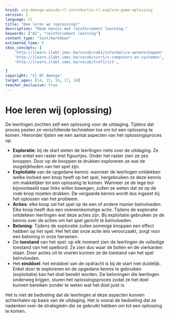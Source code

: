 ```yaml
---
hruid: org-dwengo-waisda-rl-introductie-rl-explore-game-oplossing
version: 1
language: nl
title: "Hoe leren we (oplossing)"
description: "Maak kennis met reïnforcement learning."
keywords: ["AI", "reïnforcement learning"]
content_type: "text/markdown"
estimated_time: 5
skos_concepts: [
    'http://ilearn.ilabt.imec.be/vocab/vak1/informatica-wetenschappen', 
    'http://ilearn.ilabt.imec.be/vocab/curr1/s-computers-en-systemen',
    'http://ilearn.ilabt.imec.be/vocab/tref1/ict',

]
copyright: "CC BY dwengo"
target_ages: [14, 15, 16, 17, 18]
teacher_exclusive: True
---
```


# Hoe leren wij (oplossing)

De leerlingen zochten zelf een oplossing voor de uitdaging. Tijdens dat proces pasten ze verschillende technieken toe om tot een oplossing te komen. Hieronder lijsten we een aantal aspecten van het oplossingsproces op.

- **Exploratie**: bij de start weten de leerlingen niets over de uitdaging. Ze zien enkel een raster met figuurtjes. Onder het raster zien ze zes knoppen. Door op de knoppen te drukken exploreren ze wat de mogelijkheden van het spel zijn.
- **Exploitatie** van de opgedane kennis: wanneer de leerlingen ontdekken welke invloed een knop heeft op het spel, hergebruiken ze deze kennis om makkelijker tot een oplossing te komen. Wanneer ze de lege bol bijvoorbeeld naar links willen bewegen, zullen ze weten dat ze op de rode knop moeten drukken. De vergaarde kennis wordt dus ingezet bij het oplossen van het probleem.
- **Acties**: elke knop zal het spel op de een of andere manier beïnvloeden. Elke knop heeft dus een overeenkomstige actie. Tijdens de exploratie ontdekken leerlingen wat deze acties zijn. Bij exploitatie gebruiken ze de kennis over de acties om het spel gericht te beïnvloeden.
- **Beloning**: Tijdens de exploratie zullen sommige knoppen een effect hebben op het spel. Het feit dat onze actie iets veroorzaakt, zorgt voor een beloning in onze hersenen. 
- De **toestand** van het spel: op elk moment zien de leerlingen de volledige toestand van het spelbord. Ze zien dus waar de bollen en de vierkanten staan. Door acties uit te voeren kunnen ze de toestand van het spel beïnvloeden.
- Het **einddoel**: het einddoel van de opdracht is bij de start niet duidelijk. Enkel door te exploreren en de opgedane kennis te gebruiken (exploitatie) kan het doel bereikt worden. De beloningen die leerlingen onderweg krijgen, sturen het oplossingsproces zodat ze het doel kunnen bereiken zonder te weten wat het doel juist is.

Het is niet de bedoeling dat de leerlingen al deze aspecten kunnen achterhalen op basis van de uitdaging. Het is vooral de bedoeling dat ze nadenken over de strategieën die ze gebruikt hebben om tot een oplossing te komen.